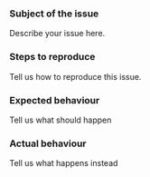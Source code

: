 ### Subject of the issue
Describe your issue here.

### Steps to reproduce
Tell us how to reproduce this issue. 

### Expected behaviour
Tell us what should happen

### Actual behaviour
Tell us what happens instead
